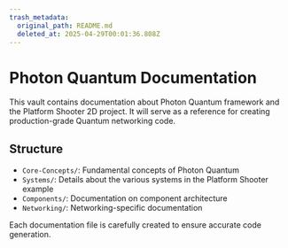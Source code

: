 ```yaml
---
trash_metadata:
  original_path: README.md
  deleted_at: 2025-04-29T00:01:36.808Z
---
```


# Photon Quantum Documentation

This vault contains documentation about Photon Quantum framework and the Platform Shooter 2D project. It will serve as a reference for creating production-grade Quantum networking code.

## Structure

- `Core-Concepts/`: Fundamental concepts of Photon Quantum
- `Systems/`: Details about the various systems in the Platform Shooter example
- `Components/`: Documentation on component architecture
- `Networking/`: Networking-specific documentation

Each documentation file is carefully created to ensure accurate code generation.